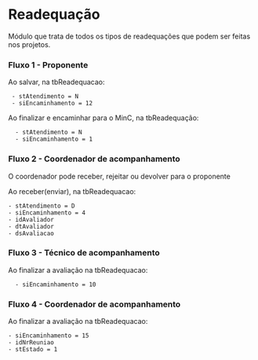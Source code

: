 # Readequação

Módulo que trata de todos os tipos de readequações que podem ser feitas nos
projetos.


### Fluxo 1 - Proponente   
   Ao salvar, na tbReadequacao:
  
     - stAtendimento = N
     - siEncaminhamento = 12 
   Ao finalizar e encaminhar para o MinC, na tbReadequação:
      
      - stAtendimento = N
      - siEncaminhamento = 1 
     
### Fluxo 2 - Coordenador de acompanhamento
 
  O coordenador pode receber, rejeitar ou devolver para o proponente

  Ao receber(enviar), na tbReadequacao:

    - stAtendimento = D
    - siEncaminhamento = 4 
    - idAvaliador
    - dtAvaliador
    - dsAvaliacao
  
### Fluxo 3 - Técnico de acompanhamento
  
  Ao finalizar a avaliação na tbReadequacao:
  
      - siEncaminhamento = 10 
    
### Fluxo 4 - Coordenador de acompanhamento  
  
  Ao finalizar a avaliação na tbReadequacao:
  
    - siEncaminhamento = 15
    - idNrReuniao
    - stEstado = 1